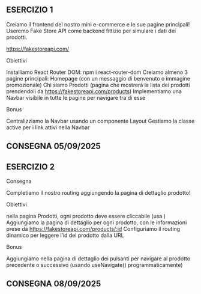 ## ESERCIZIO 1

Creiamo il frontend del nostro mini e-commerce e le sue pagine principali!
Useremo Fake Store API come backend fittizio per simulare i dati dei prodotti.

https://fakestoreapi.com/

Obiettivi

Installiamo React Router DOM: npm i react-router-dom
Creiamo almeno 3 pagine principali:
Homepage (con un messaggio di benvenuto o immagine promozionale)
Chi siamo
Prodotti (pagina che mostrerà la lista dei prodotti prendendoli da https://fakestoreapi.com/products)
Implementiamo una Navbar visibile in tutte le pagine per navigare tra di esse

Bonus

Centralizziamo la Navbar usando un componente Layout
Gestiamo la classe active per i link attivi nella Navbar

## CONSEGNA 05/09/2025

## ESERCIZIO 2 

Consegna

Completiamo il nostro routing aggiungendo la pagina di dettaglio prodotto!

Obiettivi

nella pagina Prodotti, ogni prodotto deve essere cliccabile (usa <Link>)
Aggiungiamo la pagina di dettaglio per ogni prodotto, con le informazioni prese da https://fakestoreapi.com/products/:id
Configuriamo il routing dinamico per leggere l’id del prodotto dalla URL

Bonus

Aggiungiamo nella pagina di dettaglio dei pulsanti per navigare al prodotto precedente o successivo (usando useNavigate() programmaticamente)

## CONSEGNA 08/09/2025

